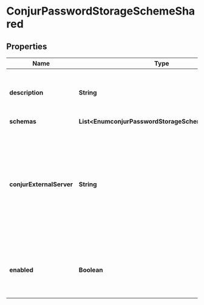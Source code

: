 

# ConjurPasswordStorageSchemeShared


## Properties

| Name | Type | Description | Notes |
|------------ | ------------- | ------------- | -------------|
|**description** | **String** | A description for this Password Storage Scheme |  [optional] |
|**schemas** | **List&lt;EnumconjurPasswordStorageSchemeSchemaUrn&gt;** |  |  |
|**conjurExternalServer** | **String** | An external server definition with information needed to connect and authenticate to the Conjur instance containing user passwords. |  |
|**enabled** | **Boolean** | Indicates whether the Password Storage Scheme is enabled for use. |  |



